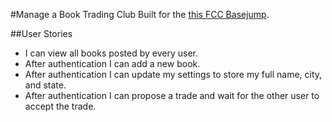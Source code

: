 #Manage a Book Trading Club
Built for the [this FCC Basejump](http://www.freecodecamp.com/challenges/basejump-manage-a-book-trading-club).

##User Stories
* I can view all books posted by every user.
* After authentication I can add a new book.
* After authentication I can update my settings to store my full name, city, and state.
* After authentication I can propose a trade and wait for the other user to accept the trade.
